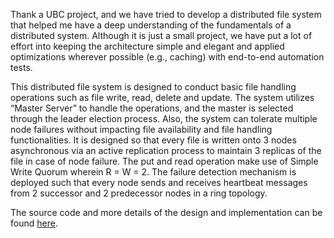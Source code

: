 Thank a UBC project, and we have tried to develop a distributed file system that helped me have a deep understanding of the fundamentals of a distributed system. Although it is just a small project,
 we have put a lot of effort into keeping the architecture simple and elegant and applied optimizations wherever possible (e.g., caching) with end-to-end automation tests. 

This distributed file system is designed to conduct basic file handling operations such as file write, read, delete and update. 
The system utilizes “Master Server” to handle the operations, and the master is selected through the leader election process. 
Also, the system can tolerate multiple node failures without impacting file availability and file handling functionalities. 
It is designed so that every file is written onto 3 nodes asynchronous via an active replication process to maintain 3 replicas of the file in case of node failure. 
The put and read operation make use of Simple Write Quorum wherein R = W = 2. 
The failure detection mechanism is deployed such that every node sends and receives heartbeat messages from 2 successor and 2 predecessor nodes in a ring topology.  

The source code and more details of the design and implementation can be found [here](https://github.com/PhuongLe/simple-distributed-file-system).

